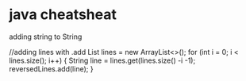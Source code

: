 # java cheatsheat

adding string to String<List>

//adding lines with .add
List<String> lines = new ArrayList<>();
    for (int i = 0; i < lines.size(); i++) {
        String line = lines.get(lines.size() -i -1);
        reversedLines.add(line);
      }
